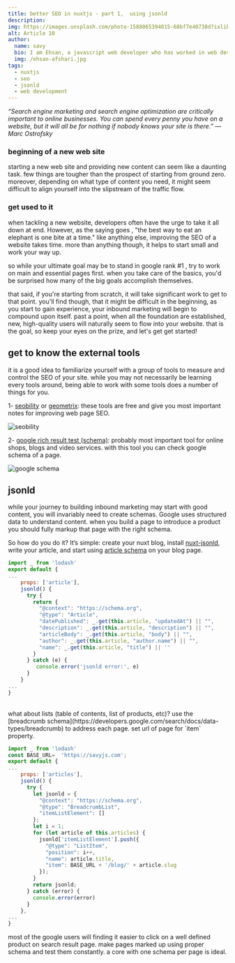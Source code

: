 ```yaml
---
title: better SEO in nuxtjs - part 1,  using jsonld
description: 
img: https://images.unsplash.com/photo-1588065394015-68bf7e40738d?ixlib=rb-1.2.1&ixid=eyJhcHBfaWQiOjEyMDd9&auto=format&fit=crop&w=675&q=80
alt: Article 10
author: 
  name: savy
  bio: I am Ehsan, a javascript web developer who has worked in web development since 2010. I started with PHP and Joomla, pass through Laravel, and currently working on javascript frontend and backend.
  img: /ehsan-afshari.jpg
tags: 
  - nuxtjs
  - seo
  - jsonld
  - web development
---
```


_“Search engine marketing and search engine optimization are critically important to online businesses. You can spend every penny you have on a website, but it will all be for nothing if nobody knows your site is there.” — Marc Ostrofsky_

### beginning of a new web site
starting a new web site and providing new content can seem like a daunting task. few things are tougher than the prospect of starting from ground zero. moreover, depending on what type of content you need, it might seem difficult to align yourself into the slipstream of the traffic flow.

### get used to it
when tackling a new website, developers often have the urge to take it all down at end. However, as the saying goes , "the best way to eat an elephant is one bite at a time." like anything else, improving the SEO of a website takes time. more than anything though, it helps to start small and work your way up. 

so while your ultimate goal may be to stand in google rank #1 , try to work on main and essential pages first. when you take care of the basics, you'd be surprised how many of the big goals accomplish themselves.

that said, if you're starting from scratch, it will take significant work to get to that point. you'll find though, that it might be difficult in the beginning, as you start to gain experience, your inbound marketing  will begin to compound upon itself. past a point, when all the foundation are established, new, high-quality users will naturally seem to flow into your website. that is the goal, so keep your eyes on the prize, and let's get get started!

## get to know the external tools
it is a good idea to familiarize yourself with a group of tools to measure and control the SEO of your site. while you may not necessarily be learning every tools around, being able to work with some tools does a number of things for you.

1- [seobility](https://www.seobility.net/en/seocheck) or [geometrix](https://www.geometrix.com): these tools are free and give you most important notes for improving web page SEO. 

![seobility](/articles/seobility.png)



2- [google rich result test (schema)](https://search.google.com/test/rich-results?utm_campaign=devsite&utm_medium=jsonld): probably most important tool for online shops, blogs and video services. with this tool you can check google schema of a page.

![google schema](/articles/google-schema.png)
 


## jsonld
while your journey to building inbound marketing may start with good content, you will invariably need to create schemas. Google uses structured data to understand content. when you build a page to introduce a product you should fully markup that page with the right schema. 

So how do you do it? It’s simple: create your nuxt blog, install [nuxt-jsonld](https://www.npmjs.com/package/nuxt-jsonld), write your article, and start using [article schema](https://developers.google.com/search/docs/data-types/article) on your blog page. 

```js
import _ from 'lodash'
export default {
...
	props: ['article'],
	jsonld() {
      try {
        return {
          "@context": "https://schema.org",
          "@type": "Article",
          "datePublished": _.get(this.article, "updatedAt") || "",
          "description": _.get(this.article, "description") || "",
          "articleBody": _.get(this.article, "body") || "",
          "author": _.get(this.article, "author.name") || "",
          "name": _.get(this.article, "title") || ''
        }
      } catch (e) {
         console.error('jsonld error:', e)
      }
    }
...
}
```

<br />
what about lists (table of contents, list of products, etc)? use the [breadcrumb schema](https://developers.google.com/search/docs/data-types/breadcrumb) to address each page. set url of page for `item` property.


```js
import _ from 'lodash'
const BASE_URL=  'https://savyjs.com';
export default {
...
	props: ['articles'],
	jsonld() {
      try {
        let jsonld = {
          "@context": "https://schema.org",
          "@type": "BreadcrumbList",
          "itemListElement": []
        };
        let i = 1;
        for (let article of this.articles) {
          jsonld['itemListElement'].push({
            "@type": "ListItem",
            "position": i++,
            "name": article.title,
            "item": BASE_URL + '/blog/' + article.slug
          });
        }
        return jsonld;
      } catch (error) {
        console.error(error)
      }
    },
... 
}
```

most of the google users will finding it easier to click on a well defined product on search result page. make pages marked up using proper schema and test them constantly. a core with one schema per page is ideal. 